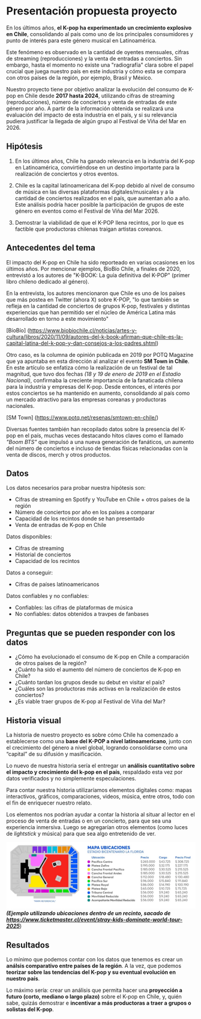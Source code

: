 # Presentación propuesta proyecto 

En los últimos años, **el K-pop ha experimentado un crecimiento explosivo en Chile**, consolidando al país como uno de los principales consumidores y punto de interés para este género musical en Latinoamérica. 

Este fenómeno es observado en la cantidad de oyentes mensuales, cifras de streaming (reproducciones) y la venta de entradas a conciertos. Sin embargo, hasta el momento no existe una "radiografía" clara sobre el papel crucial que juega nuestro país en este industria y cómo esta se compara con otros países de la región, por ejemplo, Brasil y México. 

Nuestro proyecto tiene por objetivo analizar la evolución del consumo de K-pop en Chile desde **2017 hasta 2024**, utilizando cifras de streaming (reproducciones), número de conciertos y venta de entradas de este género por año. A partir de la información obtenida se realizará una evaluación del impacto de esta industria en el país, y si su relevancia pudiera justificar la llegada de algún grupo al Festival de Viña del Mar en 2026. 

## Hipótesis 

1. En los últimos años, Chile ha ganado relevancia en la industria del K-pop en Latinoamérica, convirtiéndose en un destino importante para la realización de conciertos y otros eventos. 

2. Chile es la capital latinoamericana del K-pop debido al nivel de consumo de música en las diversas plataformas digitales/musicales y a la cantidad de conciertos realizados en el país, que aumentan año a año. Este análisis podría hacer posible la participación de grupos de este género en eventos como el Festival de Viña del Mar 2026. 

3. Demostrar la viabilidad de que el K-POP llena recintos, por lo que es factible que productoras chilenas traigan artistas coreanos.

## Antecedentes del tema 

El impacto del K-pop en Chile ha sido reporteado en varias ocasiones en los últimos años. Por mencionar ejemplos, BíoBío Chile, a finales de 2020, entrevistó a los autores de "K-BOOK: La guía definitiva del K-POP" (primer libro chileno dedicado al género). 

En la entrevista, los autores mencionaron que Chile es uno de los países que más postea en Twitter (ahora X) sobre K-POP, "lo que también se refleja en la cantidad de conciertos de grupos K-pop, festivales y distintas experiencias que han permitido ser el núcleo de América Latina más desarrollado en torno a este movimiento"

[BíoBío] (https://www.biobiochile.cl/noticias/artes-y-cultura/libros/2020/11/09/autores-del-k-book-afirman-que-chile-es-la-capital-latina-del-k-pop-y-dan-consejos-a-los-padres.shtml)

Otro caso, es la columna de opinión publicada en 2019 por POTQ Magazine que ya apuntaba en esta dirección al analizar el evento **SM Town in Chile**. En este artículo se enfatiza cómo la realización de un festival de tal magnitud, que tuvo dos fechas *(18 y 19 de enero de 2019 en el Estadio Nacional)*, confirmaba la creciente importancia de la fanaticada chilena para la industria y empresas del K-pop. Desde entonces, el interés por estos conciertos se ha mantenido en aumento, consolidando al país como un mercado atractivo para las empresas coreanas y productoras nacionales. 

[SM Town] (https://www.potq.net/resenas/smtown-en-chile/)

Diversas fuentes también han recopilado datos sobre la presencia del K-pop en el país, muchas veces destacando hitos claves como el llamado *"Boom BTS"* que impulsó a una nueva generación de fanáticos, un aumento del número de conciertos e incluso de tiendas físicas relacionadas con la venta de discos, merch y otros productos. 

## Datos 

Los datos necesarios para probar nuestra hipótesis son: 

- Cifras de streaming en Spotify y YouTube en Chile + otros países de la región 
- Número de conciertos por año en los países a comparar 
- Capacidad de los recintos donde se han presentado
- Venta de entradas de K-pop en Chile 

Datos disponibles: 

- Cifras de streaming 
- Historial de conciertos 
- Capacidad de los recintos 

Datos a conseguir: 

- Cifras de países latinoamericanos 

Datos confiables y no confiables: 

- Confiables: las cifras de plataformas de música 
- No confiables: datos obtenidos a travpes de fanbases 

## Preguntas que se pueden responder con los datos 

- ¿Cómo ha evolucionado el consumo de K-pop en Chile a comparación de otros países de la región? 
- ¿Cuánto ha sido el aumento del número de conciertos de K-pop en Chile? 
- ¿Cuánto tardan los grupos desde su debut en visitar el país? 
- ¿Cuáles son las productoras más activas en la realización de estos conciertos? 
- ¿Es viable traer grupos de K-pop al Festival de Viña del Mar? 

## Historia visual 

La historia de nuestro proyecto es sobre cómo Chile ha comenzado a establecerse como una **base del K-POP a nivel latinoamericano**, junto con el crecimiento del género a nivel global, logrando consolidarse como una “capital” de su difusión y masificación. 

Lo nuevo de nuestra historia sería el entregar un **análisis cuantitativo sobre el impacto y crecimiento del k-pop en el país**, respaldado esta vez por datos verificados y no simplemente especulaciones.  

Para contar nuestra historia utilizaríamos elementos digitales como: mapas interactivos, gráficos, comparaciones, videos, música, entre otros, todo con el fin de enriquecer nuestro relato. 

Los elementos nos podrían ayudar a contar la historia al situar al lector en el proceso de venta de entradas o en un concierto, para que sea una experiencia inmersiva. Luego se agregarían otros elementos (como luces de _lightstick_ y música) para que sea algo entretenido de ver.

![alt text](imagenes/Entradas-skz.png)
**_(Ejemplo utilizando ubicaciones dentro de un recinto, sacado de https://www.ticketmaster.cl/event/stray-kids-dominate-world-tour-2025_**)  

## Resultados 

Lo mínimo que podemos contar con los datos que tenemos es crear un **análsis comparativo entre países de la región**. A la vez, que podemos **teorizar sobre las tendencias del K-pop y su eventual evolución en nuestro país**. 

Lo máximo sería: crear un análisis que permita hacer una **proyección a futuro (corto, mediano o largo plazo)** sobre el K-pop en Chile, y, quién sabe, quizás demostrar e **incentivar a más productoras a traer a grupos o solistas del K-pop**. 



